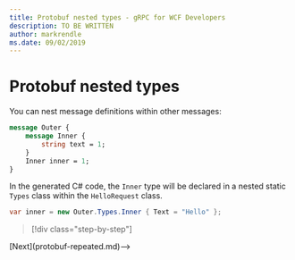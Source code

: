 ```yaml
---
title: Protobuf nested types - gRPC for WCF Developers
description: TO BE WRITTEN
author: markrendle
ms.date: 09/02/2019
---
```


# Protobuf nested types

You can nest message definitions within other messages:

```protobuf
message Outer {
    message Inner {
        string text = 1;
    }
    Inner inner = 1;
}
```

In the generated C# code, the `Inner` type will be declared in a nested static `Types` class within the `HelloRequest` class.

```csharp
var inner = new Outer.Types.Inner { Text = "Hello" };
```

>[!div class="step-by-step"]
<!-->[Next](protobuf-repeated.md)-->
